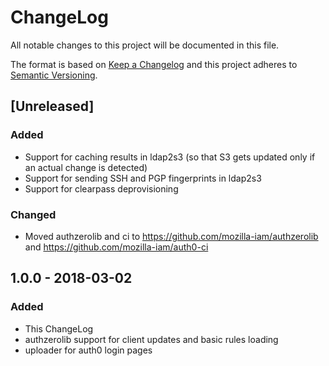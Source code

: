 # ChangeLog 
All notable changes to this project will be documented in this file.

The format is based on [Keep a Changelog](http://keepachangelog.com/en/1.0.0/)
and this project adheres to [Semantic Versioning](http://semver.org/spec/v2.0.0.html).

## [Unreleased]
### Added
- Support for caching results in ldap2s3 (so that S3 gets updated only if an actual change is detected)
- Support for sending SSH and PGP fingerprints in ldap2s3
- Support for clearpass deprovisioning

### Changed
- Moved authzerolib and ci to https://github.com/mozilla-iam/authzerolib and https://github.com/mozilla-iam/auth0-ci

## 1.0.0 - 2018-03-02
### Added
- This ChangeLog
- authzerolib support for client updates and basic rules loading
- uploader for auth0 login pages
